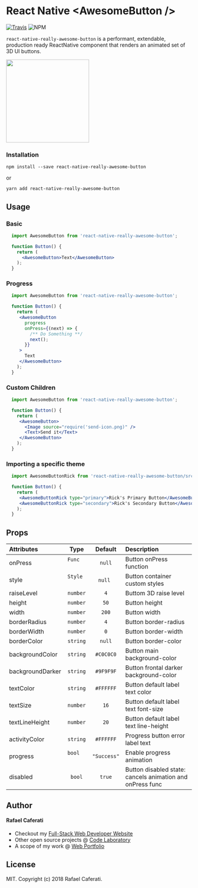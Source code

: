 # React Native &lt;AwesomeButton /&gt;

[![Travis](https://img.shields.io/travis/rcaferati/react-native-really-awesome-button/master.svg)](https://travis-ci.org/rcaferati/react-native-really-awesome-button) ![NPM](https://img.shields.io/npm/v/react-native-really-awesome-button.svg)

`react-native-really-awesome-button` is a performant, extendable, production ready ReactNative component that renders an animated set of 3D UI buttons.

<img width="225" src='https://raw.githubusercontent.com/rcaferati/react-native-really-awesome-button/master/demo/ios-button-gif.gif?raw=true' />

### Installation
```
npm install --save react-native-really-awesome-button
```
or
```
yarn add react-native-really-awesome-button
```


## Usage
### Basic
```jsx
  import AwesomeButton from 'react-native-really-awesome-button';

  function Button() {
    return (
      <AwesomeButton>Text</AwesomeButton>
    );
  }
```
### Progress
```jsx
  import AwesomeButton from 'react-native-really-awesome-button';

  function Button() {
    return (
     <AwesomeButton
       progress
       onPress={(next) => {
         /** Do Something **/
         next();
       }}
     >
       Text
     </AwesomeButton>
    );
  }
```

### Custom Children
```jsx
  import AwesomeButton from 'react-native-really-awesome-button';

  function Button() {
    return (
     <AwesomeButton>
       <Image source="require('send-icon.png)" />
       <Text>Send it</Text>
     </AwesomeButton>
    );
  }
```

### Importing a specific theme
```jsx
  import AwesomeButtonRick from 'react-native-really-awesome-button/src/themes/rick';

  function Button() {
    return (
     <AwesomeButtonRick type="primary">Rick's Primary Button</AwesomeButtonRick>
     <AwesomeButtonRick type="secondary">Rick's Secondary Button</AwesomeButtonRick>
    );
  }
```

## Props

| Attributes            | Type          | Default     | Description |
| :---------            | :--:          | :-----:     | :----------- |
| onPress               | `Func`        | `null`      | Button onPress function |
| style                 | `Style`       | `null`      | Button container custom styles |
| raiseLevel            | `number`      | `4`         | Buttom 3D raise level |
| height                | `number`      | `50`        | Button height |
| width                 | `number`      | `200`       | Button width |
| borderRadius          | `number`      | `4`         | Button border-radius |
| borderWidth           | `number`      | `0`         | Button border-width |
| borderColor           | `string`      | `null`      | Button border-color |
| backgroundColor       | `string`      | `#C0C0C0`   | Button main background-color |
| backgroundDarker      | `string`      | `#9F9F9F`   | Button frontal darker background-color |
| textColor             | `string`      | `#FFFFFF`   | Button default label text color |
| textSize              | `number`      | `16`        | Button default label text font-size |
| textLineHeight        | `number`      | `20`        | Button default label text line-height |
| activityColor         | `string`      | `#FFFFFF`   | Progress button error label text |
| progress              | `bool`        | `"Success"` | Enable progress animation |
| disabled              | `bool`        | `true`      | Button disabled state: cancels animation and onPress func |


## Author
#### Rafael Caferati
+ Checkout my <a href="https://caferati.me" title="Full-Stack Web Developer, UI/UX Javascript Specialist" target="_blank">Full-Stack Web Developer Website</a>
+ Other open source projects @ <a title="Web Software Developer Code Laboratory" target="_blank" href="https://caferati.me/labs">Code Laboratory</a>
+ A scope of my work @ <a title="Web Software Developer Portfolio" target="_blank" href="https://caferati.me/portfolio">Web Portfolio</a>

## License

MIT. Copyright (c) 2018 Rafael Caferati.
